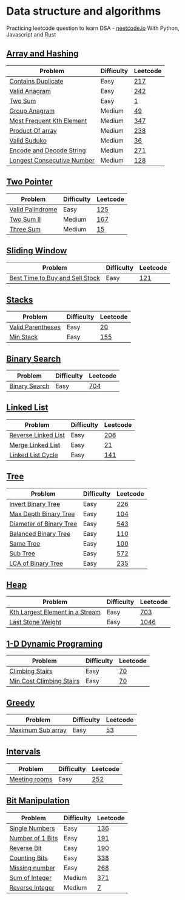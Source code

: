 # Data structure and algorithms

Practicing leetcode question to learn DSA - [neetcode.io](neetcode.io)
With Python, Javascript and Rust

## [Array and Hashing](/Array%20%26%20Hashing/)

| Problem                                                                            | Difficulty | Leetcode                                                           |
| ---------------------------------------------------------------------------------- | ---------- | ------------------------------------------------------------------ |
| [Contains Duplicate](Array%20&%20Hashing/contains_duplicate.py)                    | Easy       | [217](https://leetcode.com/problems/contains-duplicate/)           |
| [Valid Anagram](Array%20&%20Hashing/valid_anagram.py)                              | Easy       | [242](https://leetcode.com/problems/valid-anagram/)                |
| [Two Sum](Array%20&%20Hashing/two_sum.py)                                          | Easy       | [1](https://leetcode.com/problems/two-sum/)                        |
| [Group Anagram](Array%20&%20Hashing/group_anagram.py)                              | Medium     | [49](https://leetcode.com/problems/group-anagrams/)                |
| [Most Frequent Kth Element](Array%20&%20Hashing/most_frequent_k.py)                | Medium     | [347](https://leetcode.com/problems/top-k-frequent-elements/)      |
| [Product Of array](/Array%20%26%20Hashing/product_of_array.py)                     | Medium     | [238](https://leetcode.com/problems/product-of-array-except-self/) |
| [Valid Suduko](/Array%20%26%20Hashing/valid_suduko.py)                             | Medium     | [36](https://leetcode.com/problems/valid-sudoku/)                  |
| [Encode and Decode String](/Array%20%26%20Hashing/encode%26decode_string.py)       | Medium     | [271](https://leetcode.com/problems/encode-and-decode-strings/)    |
| [Longest Consecutive Number](/Array%20%26%20Hashing/longest_consecutive_number.py) | Medium     | [128](https://leetcode.com/problems/longest-consecutive-sequence/) |

## [Two Pointer](/Two%20Pointer/)

| Problem                                                | Difficulty | Leetcode                                                               |
| ------------------------------------------------------ | ---------- | ---------------------------------------------------------------------- |
| [Valid Palindrome](/Two%20Pointer/valid_palindrome.py) | Easy       | [125](https://leetcode.com/problems/valid-palindrome/)                 |
| [Two Sum II](/Two%20Pointer/two_sum_II.py)             | Medium     | [167](https://leetcode.com/problems/two-sum-ii-input-array-is-sorted/) |
| [Three Sum](/Two%20Pointer/three_sum.py)             | Medium     | [15](https://leetcode.com/problems/3sum/) |

## [Sliding Window](/Sliding%20Window/)

| Problem                                                                | Difficulty | Leetcode                                                              |
| ---------------------------------------------------------------------- | ---------- | --------------------------------------------------------------------- |
| [Best Time to Buy and Sell Stock](/Sliding%20Window/buy_sell_stock.py) | Easy       | [121](https://leetcode.com/problems/best-time-to-buy-and-sell-stock/) |

## [Stacks](/Stack/)

| Problem                                          | Difficulty | Leetcode                                               |
| ------------------------------------------------ | ---------- | ------------------------------------------------------ |
| [Valid Parentheses](/Stack/valid_parentheses.py) | Easy       | [20](https://leetcode.com/problems/valid-parentheses/) |
| [Min Stack](/Stack/min_stack.py)                 | Easy       | [155](https://leetcode.com/problems/min-stack/)        |

## [Binary Search](/Binary%20Search/)

| Problem                                            | Difficulty | Leetcode                                            |
| -------------------------------------------------- | ---------- | --------------------------------------------------- |
| [Binary Search](/Binary%20Search/binary_search.py) | Easy       | [704](https://leetcode.com/problems/binary-search/) |

## [Linked List](/Linked%20List/)

| Problem                                                  | Difficulty | Leetcode                                                    |
| -------------------------------------------------------- | ---------- | ----------------------------------------------------------- |
| [Reverse Linked List](/Linked%20List/)                   | Easy       | [206](https://leetcode.com/problems/reverse-linked-list/)   |
| [Merge Linked List](/Linked%20List/merge_linked_list.py) | Easy       | [21](https://leetcode.com/problems/merge-two-sorted-lists/) |
| [Linked List Cycle](Linked%20List/linked_list_cycle.py)  | Easy       | [141](https://leetcode.com/problems/linked-list-cycle/)     |

## [Tree](/Tree/)

| Problem                                                     | Difficulty | Leetcode                                                                             |
| ----------------------------------------------------------- | ---------- | ------------------------------------------------------------------------------------ |
| [Invert Binary Tree](/Tree/invert_binary_tree.py)           | Easy       | [226](https://leetcode.com/problems/invert-binary-tree/)                             |
| [Max Depth Binary Tree](/Tree/max_depth_binary_tree.py)     | Easy       | [104](https://leetcode.com/problems/maximum-depth-of-binary-tree/)                   |
| [Diameter of Binary Tree](/Tree/diameter_of_binary_tree.py) | Easy       | [543](https://leetcode.com/problems/diameter-of-binary-tree/)                        |
| [Balanced Binary Tree](Tree/balanced_binary_tree.py)        | Easy       | [110](https://leetcode.com/problems/balanced-binary-tree/)                           |
| [Same Tree](Tree/same_tree.py)                              | Easy       | [100](https://leetcode.com/problems/same-tree/)                                      |
| [Sub Tree](Tree/sub_tree.py)                                | Easy       | [572](https://leetcode.com/problems/subtree-of-another-tree/)                        |
| [LCA of Binary Tree](Tree/lca_of_binary_tree.py)            | Easy       | [235](https://leetcode.com/problems/lowest-common-ancestor-of-a-binary-search-tree/) |

## [Heap](/Heap/)

| Problem                                                 | Difficulty | Leetcode                                                              |
| ------------------------------------------------------- | ---------- | --------------------------------------------------------------------- |
| [Kth Largest Element in a Stream](/Heap/Kth_largest.py) | Easy       | [703](https://leetcode.com/problems/kth-largest-element-in-a-stream/) |
| [Last Stone Weight](/Heap/last_stone_weight.py)         | Easy       | [1046](https://leetcode.com/problems/last-stone-weight/)              |

## [1-D Dynamic Programing](/1-D%20Dynamic%20Programming/)

| Problem                                                                              | Difficulty | Leetcode                                             |
| ------------------------------------------------------------------------------------ | ---------- | ---------------------------------------------------- |
| [Climbing Stairs](/1-D%20Dynamic%20Programming/climbing_stairs.py)                   | Easy       | [70](https://leetcode.com/problems/climbing-stairs/) |
| [Min Cost Climbing Stairs](/1-D%20Dynamic%20Programming/min_cost_climbing_stairs.py) | Easy       | [70](https://leetcode.com/problems/climbing-stairs/) |

## [Greedy](/Greedy/)

| Problem                                      | Difficulty | Leetcode                                              |
| -------------------------------------------- | ---------- | ----------------------------------------------------- |
| [Maximum Sub array](/Greedy/max_subarray.py) | Easy       | [53](https://leetcode.com/problems/maximum-subarray/) |

## [Intervals](/Interval/)

| Problem                                    | Difficulty | Leetcode                                            |
| ------------------------------------------ | ---------- | --------------------------------------------------- |
| [Meeting rooms](/Interval/meeting_room.py) | Easy       | [252](https://leetcode.com/problems/meeting-rooms/) |

## [Bit Manipulation](/Bit%20Manipulation/)

| Problem                                                   | Difficulty | Leetcode                                                  |
| --------------------------------------------------------- | ---------- | --------------------------------------------------------- |
| [Single Numbers](/Bit%20Manipulation/single_number.py)    | Easy       | [136](https://leetcode.com/problems/single-number/)       |
| [Number of 1 Bits](/Bit%20Manipulation/num_of_1_bit.py)   | Easy       | [191](https://leetcode.com/problems/number-of-1-bits/)    |
| [Reverse Bit](/Bit%20Manipulation/reverse_bit.py)         | Easy       | [190](https://leetcode.com/problems/reverse-bits/)        |
| [Counting Bits](/Bit%20Manipulation/counting_bits.py)     | Easy       | [338](https://leetcode.com/problems/counting-bits/)       |
| [Missing number](/Bit%20Manipulation/missing_number.py)   | Easy       | [268](https://leetcode.com/problems/missing-number/)      |
| [Sum of Integer](Bit%20Manipulation/add_integer.py)       | Medium     | [371](https://leetcode.com/problems/sum-of-two-integers/) |
| [Reverse Integer](/Bit%20Manipulation/reverse_integer.py) | Medium     | [7](https://leetcode.com/problems/reverse-integer/)       |
